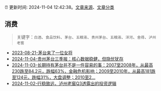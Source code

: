 :alarm_clock: 更新时间: 2024-11-04 12:42:38。[文章来源](/README.md)、[文章分类](/TAGS.md)

## 消费


> 关键字：`白酒`、`食品饮料`、`茅台`、`五粮液`、`贵州茅台`、`五粮液`、`洋河`、`舍得`、`泸州老窖`



- [2023-08-21-茅台来了一位女将](https://www.aicaijing.com.cn/article/18587) 
- [2024-11-04-贵州茅台三季报：核心数据稳健，但隐忧犹存](https://xueqiu.com/5939653998/311043763) 
- [2024-11-03-长期持有茅台并不是一件容易的事：2007至2008年，从最高230跌至84.2元，跌幅63%，金融危机影响；2009至2010年，从最高181跌至124元，跌幅31%，大盘调整；2010至2...](https://xueqiu.com/7142097454/310900085) 
- [2024-11-02-行稳致远，泸州老窖Q3透露出的投资逻辑](https://xueqiu.com/7290870926/310823053) 
